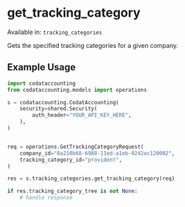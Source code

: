 # get_tracking_category
Available in: `tracking_categories`

Gets the specified tracking categories for a given company.

## Example Usage
```python
import codataccounting
from codataccounting.models import operations

s = codataccounting.CodatAccounting(
    security=shared.Security(
        auth_header="YOUR_API_KEY_HERE",
    ),
)


req = operations.GetTrackingCategoryRequest(
    company_id="8a210b68-6988-11ed-a1eb-0242ac120002",
    tracking_category_id="provident",
)

res = s.tracking_categories.get_tracking_category(req)

if res.tracking_category_tree is not None:
    # handle response
```